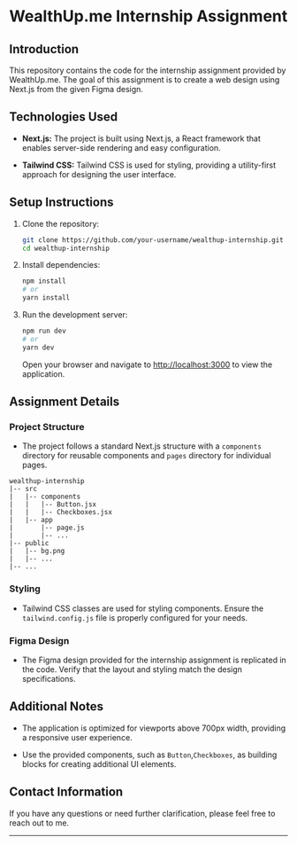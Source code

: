 # WealthUp.me Internship Assignment

## Introduction

This repository contains the code for the internship assignment provided by WealthUp.me. The goal of this assignment is to create a web design using Next.js from the given Figma design.

## Technologies Used

- **Next.js:** The project is built using Next.js, a React framework that enables server-side rendering and easy configuration.

- **Tailwind CSS:** Tailwind CSS is used for styling, providing a utility-first approach for designing the user interface.

## Setup Instructions

1. Clone the repository:

    ```bash
    git clone https://github.com/your-username/wealthup-internship.git
    cd wealthup-internship
    ```

2. Install dependencies:

    ```bash
    npm install
    # or
    yarn install
    ```

3. Run the development server:

    ```bash
    npm run dev
    # or
    yarn dev
    ```

    Open your browser and navigate to [http://localhost:3000](http://localhost:3000) to view the application.

## Assignment Details

### Project Structure

- The project follows a standard Next.js structure with a `components` directory for reusable components and `pages` directory for individual pages.

```plaintext
wealthup-internship
|-- src
|   |-- components
|   |   |-- Button.jsx
|   |   |-- Checkboxes.jsx
|   |-- app
|       |-- page.js
|       |-- ...
|-- public
|   |-- bg.png
|   |-- ...
|-- ...
```

### Styling

- Tailwind CSS classes are used for styling components. Ensure the `tailwind.config.js` file is properly configured for your needs.

### Figma Design

- The Figma design provided for the internship assignment is replicated in the code. Verify that the layout and styling match the design specifications.

## Additional Notes

- The application is optimized for viewports above 700px width, providing a responsive user experience.

- Use the provided components, such as `Button`,`Checkboxes`, as building blocks for creating additional UI elements.

## Contact Information

If you have any questions or need further clarification, please feel free to reach out to me.

---